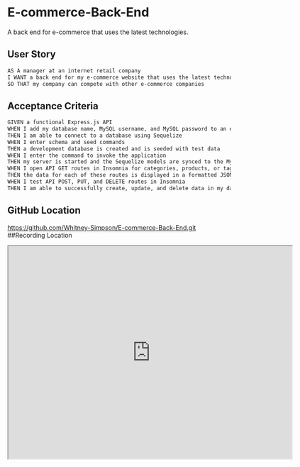 # E-commerce-Back-End
A back end for e-commerce that uses the latest technologies.

## User Story

```md
AS A manager at an internet retail company
I WANT a back end for my e-commerce website that uses the latest technologies
SO THAT my company can compete with other e-commerce companies
```

## Acceptance Criteria

```md
GIVEN a functional Express.js API
WHEN I add my database name, MySQL username, and MySQL password to an environment variable file
THEN I am able to connect to a database using Sequelize
WHEN I enter schema and seed commands
THEN a development database is created and is seeded with test data
WHEN I enter the command to invoke the application
THEN my server is started and the Sequelize models are synced to the MySQL database
WHEN I open API GET routes in Insomnia for categories, products, or tags
THEN the data for each of these routes is displayed in a formatted JSON
WHEN I test API POST, PUT, and DELETE routes in Insomnia
THEN I am able to successfully create, update, and delete data in my database
```
## GitHub Location
https://github.com/Whitney-Simpson/E-commerce-Back-End.git
##Recording Location
<iframe src="https://drive.google.com/file/d/1imfX-NIClZsMJvxC8KH0_2YNSe4gYi_3/preview" width="640" height="480"></iframe>
